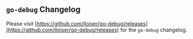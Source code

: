 ## `go-debug` Changelog

Please visit [https://github.com/lloiser/go-debug/releases](https://github.com/lloiser/go-debug/releases) for the `go-debug` changelog.
